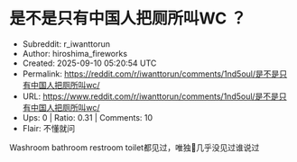 # 是不是只有中国人把厕所叫WC ？

- Subreddit: r_iwanttorun
- Author: hiroshima_fireworks
- Created: 2025-09-10 05:20:54 UTC
- Permalink: https://reddit.com/r/iwanttorun/comments/1nd5oul/是不是只有中国人把厕所叫wc/
- URL: https://www.reddit.com/r/iwanttorun/comments/1nd5oul/是不是只有中国人把厕所叫wc/
- Ups: 0 | Ratio: 0.31 | Comments: 10
- Flair: 不懂就问


Washroom bathroom restroom toilet都见过，唯独🚾几乎没见过谁说过

